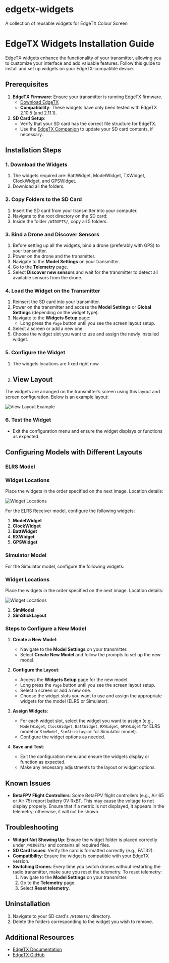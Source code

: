 # edgetx-widgets
A collection of reusable widgets for EdgeTX Colour Screen

# EdgeTX Widgets Installation Guide

EdgeTX widgets enhance the functionality of your transmitter, allowing you to customize your interface and add valuable features. Follow this guide to install and set up widgets on your EdgeTX-compatible device.

## Prerequisites

1. **EdgeTX Firmware**: Ensure your transmitter is running EdgeTX firmware.
   - [Download EdgeTX](https://www.edgetx.org/)
   - **Compatibility**: These widgets have only been tested with EdgeTX 2.10.5 (and 2.11.1).
2. **SD Card Setup**:
   - Verify that your SD card has the correct file structure for EdgeTX.
   - Use the [EdgeTX Companion](https://www.edgetx.org/tools) to update your SD card contents, if necessary.

## Installation Steps

### 1. Download the Widgets
1. The widgets required are: BattWidget, ModelWidget, TXWidget, ClockWidget, and GPSWidget.
2. Download all the folders.

### 2. Copy Folders to the SD Card
1. Insert the SD card from your transmitter into your computer.
2. Navigate to the root directory on the SD card:
3. Inside the folder `/WIDGETS/`, copy all 5 folders.

### 3. Bind a Drone and Discover Sensors
1. Before setting up all the widgets, bind a drone (preferably with GPS) to your transmitter.
2. Power on the drone and the transmitter.
3. Navigate to the **Model Settings** on your transmitter.
4. Go to the **Telemetry** page.
5. Select **Discover new sensors** and wait for the transmitter to detect all available sensors from the drone.

### 4. Load the Widget on the Transmitter
1. Reinsert the SD card into your transmitter.
2. Power on the transmitter and access the **Model Settings** or **Global Settings** (depending on the widget type).
3. Navigate to the **Widgets Setup** page:
   - Long press the `Page` button until you see the screen layout setup.
4. Select a screen or add a new one.
5. Choose the widget slot you want to use and assign the newly installed widget.

### 5. Configure the Widget
1. The widgets locations are fixed right now.
2. ## View Layout
The widgets are arranged on the transmitter’s screen using this layout and screen configuration.
Below is an example layout:

![View Layout Example](/widgets/img/screen_config.jpeg)



### 6. Test the Widget
- Exit the configuration menu and ensure the widget displays or functions as expected.

## Configuring Models with Different Layouts

### ELRS Model

### Widget Locations
Place the widgets in the order specified on the next image. Location details:

![Widget Locations](/widgets/img/widget_layout.jpg)

For the ELRS Receiver model, configure the following widgets:

1. **ModelWidget**
2. **ClockWidget**
3. **BattWidget**
4. **RXWidget**
5. **GPSWidget**

### Simulator Model
For the Simulator model, configure the following widgets:

### Widget Locations
Place the widgets in the order specified on the next image. Location details:

![Widget Locations](/widgets/img/widget_layout_sim.jpg)

1. **SimModel**
2. **SimStickLayout**

### Steps to Configure a New Model

1. **Create a New Model**:
   - Navigate to the **Model Settings** on your transmitter.
   - Select **Create New Model** and follow the prompts to set up the new model.

2. **Configure the Layout**:
   - Access the **Widgets Setup** page for the new model.
   - Long press the `Page` button until you see the screen layout setup.
   - Select a screen or add a new one.
   - Choose the widget slots you want to use and assign the appropriate widgets for the model (ELRS or Simulator).

3. **Assign Widgets**:
   - For each widget slot, select the widget you want to assign (e.g., `ModelWidget`, `ClockWidget`, `BattWidget`, `RXWidget`, `GPSWidget` for ELRS model or `SimModel`, `SimStickLayout` for Simulator model).
   - Configure the widget options as needed.

4. **Save and Test**:
   - Exit the configuration menu and ensure the widgets display or function as expected.
   - Make any necessary adjustments to the layout or widget options.

## Known Issues
- **BetaFPV Flight Controllers**: Some BetaFPV flight controllers (e.g., Air 65 or Air 75) report battery 0V RxBT. This may cause the voltage to not display properly. Ensure that if a metric is not displayed, it appears in the telemetry; otherwise, it will not be shown.

## Troubleshooting
- **Widget Not Showing Up**: Ensure the widget folder is placed correctly under `/WIDGETS/` and contains all required files.
- **SD Card Issues**: Verify the card is formatted correctly (e.g., FAT32).
- **Compatibility**: Ensure the widget is compatible with your EdgeTX version.
- **Switching Drones**: Every time you switch drones without restarting the radio transmitter, make sure you reset the telemetry. To reset telemetry:
  1. Navigate to the **Model Settings** on your transmitter.
  2. Go to the **Telemetry** page.
  3. Select **Reset telemetry**.

## Uninstallation
1. Navigate to your SD card's `/WIDGETS/` directory.
2. Delete the folders corresponding to the widget you wish to remove.

## Additional Resources
- [EdgeTX Documentation](https://manual.edgetx.org)
- [EdgeTX GitHub](https://github.com/EdgeTX)
